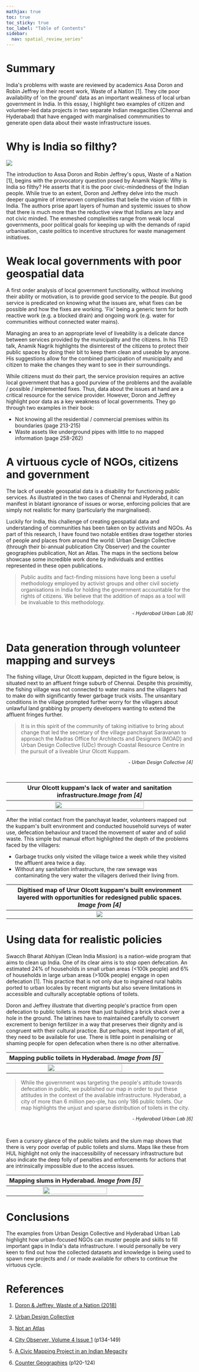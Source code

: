 ```yaml
---
mathjax: true
toc: true
toc_sticky: true
toc_label: "Table of Contents"
sidebar:
  nav: spatial_review_series"
---
```


# Summary
India's problems with waste are reviewed by academics Assa Doron and Robin Jeffrey in their recent work, Waste of a Nation [1]. They cite poor availability of 'on the ground' data as an important weakness of local urban government in India. In this essay, I highlight two examples of citizen and volunteer-led data projects in two separate Indian meagacities (Chennai and Hyderabad) that have engaged with marginalised commmunities to generate open data about their waste infrastructure issues. 

# Why is India so filthy?
[![](https://img.youtube.com/vi/tf1VA5jqmRo/0.jpg)](https://www.youtube.com/watch?v=tf1VA5jqmRo)


The introduction to Assa Doron and Robin Jeffrey's opus, Waste of a Nation [1], begins with the provocatory question posed by Anamik Nagrik: Why is India so filthy? He asserts that it is the poor civic-mindedness of the Indian people. While true to an extent, Doron and Jeffrey delve into the much deeper quagmire of interwoven complexities that belie the vision of filth in India. The authors prise apart layers of human and systemic issues to show that there is much more than the reductive view that Indians are lazy and not civic minded. The enmeshed complexities range from weak local governments, poor political goals for keeping up with the demands of rapid urbanisation, caste politics to incentive structures for  waste management initiatives. 

# Weak local governments with poor geospatial data

A first order analysis of local government functionality, without involving their ability or motivation, is to provide good service to the people. But good service is predicated on knowing what the issues are, what fixes can be possible and how the fixes are working. 'Fix' being a generic term for both reactive work (e.g. a blocked drain) and ongoing work (e.g. water for communities without connected water mains). 

Managing an area to an appropriate level of liveability is a delicate dance between services provided by the municipality and the citizens. In his TED talk, Anamik Nagrik highlights the disinterest of the citizens to protect their public spaces by doing their bit to keep them clean and useable by anyone. His suggestions allow for the combined participation of municipality and citizen to make the changes they want to see in their surroundings. 

While citizens must do their part, the service provision requires an active local government that has a good purview of the problems and the available / possible / implemented fixes. Thus, data about the issues at hand are a critical resource for the service provider. However, Doron and Jeffrey highlight poor data as a key weakness of local governments. They go through two examples in their book:

- Not knowing all the residential / commercial premises within its boundaries (page 213-215)
- Waste assets like underground pipes with little to no mapped information (page 258-262)

# A virtuous cycle of NGOs, citizens and government

The lack of useable geospatial data is a disability for functioning public services. As illustrated in the two cases of Chennai and Hyderabd, it can manifest in blatant ignorance of issues or worse, enforcing policies that are simply not realistic for many (particularly the marginalised). 

Luckily for India, this challenge of creating geospatial data and understanding of communities has been taken on by activists and NGOs. As part of this research, I have found two notable entities draw together stories of people and places from around the world: Urban Design Collective (through their bi-annual publication City Observer) and the counter geographies publication, Not an Atlas. The maps in the sections below showcase some incredible work done by individuals and entities represented in these open publications. 

> Public audits and fact-finding missions have long been a useful methodology employed by activist groups and other civil society organisations in India for holding the government accountable for the rights of citizens. We believe that the addition of maps as a tool will be invaluable to this methodology.

<p style='font-size: 90%; text-align: right; font-style:italic;'>
- Hyderabad Urban Lab [6]
</p>
<br>

# Data generation through volunteer mapping and surveys

The fishing village, Urur Olcott kuppam, depicted in the figure below, is situated next to an affluent fringe suburb of Chennai. Despite this proximitiy, the fishing village was not  connected to water mains and the villagers had to make do with significantly fewer garbage truck visits.  The unsanitary conditions in the village prompted further worry for the villagers about unlawful land grabbing by property developers wanting to extend the affluent fringes further. 

> It is in this spirit of the community of taking initiative to bring about change that led the secretary of the village panchayat Saravanan to approach the Madras Office for Architects and Designers (MOAD) and Urban Design Collective (UDc) through Coastal Resource Centre in the pursuit of a liveable Urur Olcott Kuppam.

<p style='font-size: 90%; text-align: right; font-style:italic;'>
- Urban Design Collective [4]
</p>
<br>

| Urur Olcott kuppam's lack of water and sanitation infrastructure._Image from [4]_ |
|:--:|
| <img src="/images/2020-07-28-geospatial-data-of-waste-in-india/urur-olcott-picture.png" style="width:70%">|


After the initial contact from the panchayat leader, volunteers mapped out the kuppam's built environment and conducted household surveys of water use, defecation behaviour and traced the movement of water and of solid waste. This simple but manual effort highlighted the depth of the problems faced by the villagers: 

- Garbage trucks only visited the village twice a week while they visited the affluent area twice a day.
- Without any sanitation infrastructure, the raw sewage was contaminating the very water the villagers derived their living from.

|Digitised map of Urur Olcott kuppam's built environment layered with opportunities for redesigned public spaces. _Image from [4]_ |
|:--:|
| <img src="../images/2020-07-28-geospatial-data-of-waste-in-india/urur-olcott-mapping.png">|


# Using data for realistic policies

Swacch Bharat Abhiyan (Clean India Mission) is a nation-wide program that aims to clean up India. One of its clear aims is to stop open defecation. An estimated 24% of households in small urban areas (<100k people) and 6% of households in large urban areas (>100k people) engage in open defecation [1]. This practice that is not only due to ingrained rural habits ported to urban locales by recent migrants but also severe limitations in accessible and culturally acceptable options of toilets. 

Doron and Jeffrey illustrate that diverting people's practice from open defecation to public toilets is more than just building a brick shack over a hole in the ground. The latrines have to maintained carefully to convert excrement to benign fertilizer in a way that preserves their dignity and is congruent with their cultural practice. But perhaps, most important of all, they need to be available for use. There is little point in penalising or shaming people for open defecation when there is no other alternative. 


| Mapping public toilets in Hyderabad. _Image from [5]_|
|:--:|
| <img src="../images/2020-07-28-geospatial-data-of-waste-in-india/public-toilets-hul.png" style="width:70%">|


> While the government was targeting the people's attitude towards defecation in public, we published our map in order to put these attitudes in the context of the available infrastructure. Hyderabad, a city of more than 6 million peo-ple, has only 186 public toilets. Our map highlights the unjust and sparse distribution of toilets in the city.
<p style='font-size: 90%; text-align: right; font-style:italic;'>
- Hyderabad Urban Lab [6]
</p>
<br>

Even a cursory glance of the public toilets and the slum map shows that there is very poor overlap of public toilets and slums. Maps like these from HUL highlight not only the inaccessibility of necessary infrastructure but also indicate the deep folly of penalties and enforcements for actions that are intrinsically impossible due to the access issues. 


| Mapping slums in Hyderabad. _Image from [5]_|
|:--:|
| <img src="../images/2020-07-28-geospatial-data-of-waste-in-india/slumscapes.png" style="width:70%">|


# Conclusions
The examples from Urban Design Collective and Hyderabad Urban Lab highlight how urban-focused NGOs can muster people and skills to fill important gaps in India's data infrastructure. I would personally be very keen to find out how the collected datasets and knowledge is being used to spawn new projects and / or made available for others to continue the virtuous cycle. 

# References

1. [Doron & Jeffrey, Waste of a Nation (2018)](https://www.amazon.com/Waste-Nation-Garbage-Growth-India-ebook/dp/B07B874C22/)

2. [Urban Design Collective](http://urbandesigncollective.org/)

3. [Not an Atlas](https://notanatlas.org/)

4. [City Observer, Volume 4 Issue 1](https://issuu.com/urbandesigncollective/docs/city_observer_volume_4_issue_1) (p134-149)

5. [A Civic Mapping Project in an Indian Megacity](https://notanatlas.org/maps/a-civic-mapping-project-in-an-indian-megacity/)

6. [Counter Geographies](https://www.transcript-verlag.de/shopMedia/openaccess/pdf/oa9783839445198.pdf) (p120-124)

